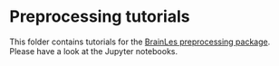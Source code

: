 # Preprocessing tutorials
This folder contains tutorials for the [BrainLes preprocessing package](https://github.com/BrainLesion/preprocessing). Please have a look at the Jupyter notebooks.
